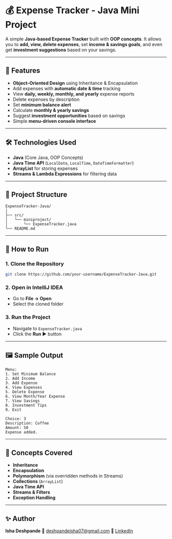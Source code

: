 

# 💰 Expense Tracker - Java Mini Project

A simple **Java-based Expense Tracker** built with **OOP concepts**.
It allows you to **add, view, delete expenses**, set **income & savings goals**, and even get **investment suggestions** based on your savings.

---

## 🚀 Features

* **Object-Oriented Design** using Inheritance & Encapsulation
* Add expenses with **automatic date & time** tracking
* View **daily, weekly, monthly, and yearly** expense reports
* Delete expenses by description
* Set **minimum balance alert**
* Calculate **monthly & yearly savings**
* Suggest **investment opportunities** based on savings
* Simple **menu-driven console interface**

---

## 🛠 Technologies Used

* **Java** (Core Java, OOP Concepts)
* **Java Time API** (`LocalDate`, `LocalTime`, `DateTimeFormatter`)
* **ArrayList** for storing expenses
* **Streams & Lambda Expressions** for filtering data

---

## 📂 Project Structure

```
ExpenseTracker-Java/
│
├── src/
│   └── miniproject/
│       └── ExpenseTracker.java
└── README.md
```

---

## 📜 How to Run

### **1. Clone the Repository**

```bash
git clone https://github.com/your-username/ExpenseTracker-Java.git
```

### **2. Open in IntelliJ IDEA**

* Go to **File → Open**
* Select the cloned folder

### **3. Run the Project**

* Navigate to `ExpenseTracker.java`
* Click the **Run ▶** button

---

## 🖼 Sample Output

```
Menu:
1. Set Minimum Balance
2. Add Income
3. Add Expense
4. View Expenses
5. Delete Expense
6. View Month/Year Expense
7. View Savings
8. Investment Tips
9. Exit

Choice: 3
Description: Coffee
Amount: 50
Expense added.
```

---

## 📌 Concepts Covered

* **Inheritance**
* **Encapsulation**
* **Polymorphism** (via overridden methods in Streams)
* **Collections** (`ArrayList`)
* **Java Time API**
* **Streams & Filters**
* **Exception Handling**

---

## ✨ Author

**Isha Deshpande**
📧 [deshpandeisha07@gmail.com](mailto:deshpandeisha07@gmail.com)
🔗 [LinkedIn](www.linkedin.com/in/deshpande-isha)


